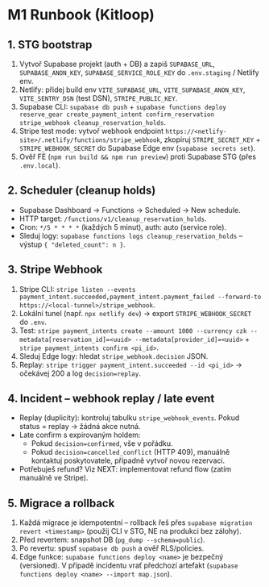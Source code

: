 # M1 Runbook (Kitloop)

## 1. STG bootstrap
1. Vytvoř Supabase projekt (auth + DB) a zapiš `SUPABASE_URL`, `SUPABASE_ANON_KEY`, `SUPABASE_SERVICE_ROLE_KEY` do `.env.staging` / Netlify env.
2. Netlify: přidej build env `VITE_SUPABASE_URL`, `VITE_SUPABASE_ANON_KEY`, `VITE_SENTRY_DSN` (test DSN), `STRIPE_PUBLIC_KEY`.
3. Supabase CLI: `supabase db push` + `supabase functions deploy reserve_gear create_payment_intent confirm_reservation stripe_webhook cleanup_reservation_holds`.
4. Stripe test mode: vytvoř webhook endpoint `https://<netlify-site>/.netlify/functions/stripe_webhook`, zkopíruj `STRIPE_SECRET_KEY` + `STRIPE_WEBHOOK_SECRET` do Supabase Edge env (`supabase secrets set`).
5. Ověř FE (`npm run build && npm run preview`) proti Supabase STG (přes `.env.local`).

## 2. Scheduler (cleanup holds)
- Supabase Dashboard → Functions → Scheduled → New schedule.
- HTTP target: `/functions/v1/cleanup_reservation_holds`.
- Cron: `*/5 * * * *` (každých 5 minut), auth: auto (service role).
- Sleduj logy: `supabase functions logs cleanup_reservation_holds` – výstup `{ "deleted_count": n }`.

## 3. Stripe Webhook
1. Stripe CLI: `stripe listen --events payment_intent.succeeded,payment_intent.payment_failed --forward-to https://<local-tunnel>/stripe_webhook`.
2. Lokální tunel (např. `npx netlify dev`) → export `STRIPE_WEBHOOK_SECRET` do `.env`.
3. Test: `stripe payment_intents create --amount 1000 --currency czk --metadata[reservation_id]=<uuid> --metadata[provider_id]=<uuid>` + `stripe payment_intents confirm <pi_id>`.
4. Sleduj Edge logy: hledat `stripe_webhook.decision` JSON.
5. Replay: `stripe trigger payment_intent.succeeded --id <pi_id>` → očekávej 200 a log `decision=replay`.

## 4. Incident – webhook replay / late event
- Replay (duplicity): kontroluj tabulku `stripe_webhook_events`. Pokud status = replay → žádná akce nutná.
- Late confirm s expirovaným holdem:
  - Pokud `decision=confirmed`, vše v pořádku.
  - Pokud `decision=cancelled_conflict` (HTTP 409), manuálně kontaktuj poskytovatele, případně vytvoř novou rezervaci.
- Potřebuješ refund? Viz NEXT: implementovat refund flow (zatím manuálně ve Stripe).

## 5. Migrace a rollback
1. Každá migrace je idempotentní – rollback řeš přes `supabase migration revert <timestamp>` (použij CLI v STG, NE na produkci bez zálohy).
2. Před revertem: snapshot DB (`pg_dump --schema=public`).
3. Po revertu: spusť `supabase db push` a ověř RLS/policies.
4. Edge funkce: `supabase functions deploy <name>` je bezpečný (versioned). V případě incidentu vrať předchozí artefakt (`supabase functions deploy <name> --import map.json`).
